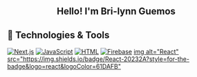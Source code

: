 
<h2 align="center"> Hello! I'm Bri-lynn Guemos</h2>



<h2 align='left'> 🔨 Technologies & Tools </h2>
<p>
 <a href="https://github.com/search?q=user%3Abguemos+language%3Anextjs"><img alt="Next.js" src="https://img.shields.io/badge/Next-black?style=for-the-badge&logo=next.js&logoColor=white"></a>
<a href="https://github.com/search?q=user%3Abguemos+language%3Ajavascript"><img alt="JavaScript" src="https://img.shields.io/badge/JavaScript-FF0000.svg?logo=javascript&logoColor=black"></a>
<a href="https://github.com/search?q=user%3Abguemos+language%3Ahtml"><img alt="HTML" src="https://img.shields.io/badge/HTML-E34F26.svg?logo=html5&logoColor=pink"></a>
<a href="https://github.com/search?q=user%3Abguemos+language%3Afirebase"><img alt="Firebase" src="https://img.shields.io/badge/Firebase-039BE5?style=for-the-badge&logo=Firebase&logoColor=white"></a>
<a href="https://github.com/search?q=user%3Abguemos+language%3Areact">img alt="React" src="https://img.shields.io/badge/React-20232A?style=for-the-badge&logo=react&logoColor=61DAFB"
 
 
</p>






